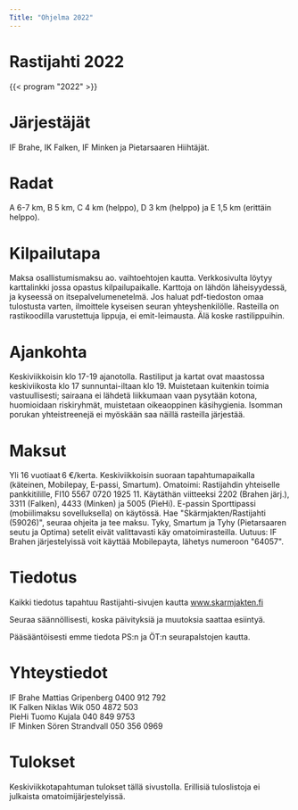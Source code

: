 ```yaml
--- 
Title: "Ohjelma 2022"
---
```


# Rastijahti 2022

{{< program "2022" >}}

# Järjestäjät 
IF Brahe, IK Falken, IF Minken ja Pietarsaaren Hiihtäjät. 

# Radat 
A 6-7 km, B 5 km, C 4 km (helppo), D 3 km (helppo) ja E 1,5 km (erittäin helppo). 

# Kilpailutapa 
Maksa osallistumismaksu ao. vaihtoehtojen kautta. Verkkosivulta löytyy karttalinkki jossa opastus kilpailupaikalle. Karttoja on lähdön läheisyydessä, ja kyseessä on itsepalvelumenetelmä. Jos haluat pdf-tiedoston omaa tulostusta varten, ilmoittele kyseisen seuran yhteyshenkilölle. Rasteilla on rastikoodilla varustettuja lippuja, ei emit-leimausta. Älä koske rastilippuihin. 

# Ajankohta 
Keskiviikkoisin klo 17-19 ajanotolla. Rastiliput ja kartat ovat maastossa keskiviikosta klo 17 sunnuntai-iltaan klo 19. Muistetaan kuitenkin toimia vastuullisesti; sairaana ei lähdetä liikkumaan vaan pysytään kotona, huomioidaan riskiryhmät, muistetaan oikeaoppinen käsihygienia. Isomman porukan yhteistreenejä ei myöskään saa näillä rasteilla järjestää. 

# Maksut 
Yli 16 vuotiaat 6 €/kerta. Keskiviikkoisin suoraan tapahtumapaikalla (käteinen, Mobilepay, E-passi, Smartum).
Omatoimi: Rastijahdin yhteiselle pankkitilille, FI10 5567 0720 1925 11. Käytäthän viitteeksi 2202 (Brahen järj.), 3311 (Falken), 4433 (Minken) ja 5005 (PieHi). 
E-passin Sporttipassi (mobiilimaksu sovelluksella) on käytössä. Hae "Skärmjakten/Rastijahti (59026)", seuraa ohjeita ja tee maksu. 
Tyky, Smartum ja Tyhy (Pietarsaaren seutu ja Optima) setelit eivät valittavasti käy omatoimirasteilla.
Uutuus: IF Brahen järjestelyissä voit käyttää Mobilepayta, lähetys numeroon "64057".

# Tiedotus 
Kaikki tiedotus tapahtuu Rastijahti-sivujen kautta www.skarmjakten.fi 

Seuraa säännöllisesti, koska päivityksiä ja muutoksia saattaa esiintyä. 

Pääsääntöisesti emme tiedota PS:n ja ÖT:n seurapalstojen kautta. 

# Yhteystiedot 
IF Brahe    Mattias Gripenberg  0400 912 792  
IK Falken   Niklas Wik          050 4872 503  
PieHi       Tuomo Kujala        040 849 9753  
IF Minken   Sören Strandvall    050 356 0969

# Tulokset
Keskiviikkotapahtuman tulokset tällä sivustolla.
Erillisiä tuloslistoja ei julkaista omatoimijärjestelyissä.


